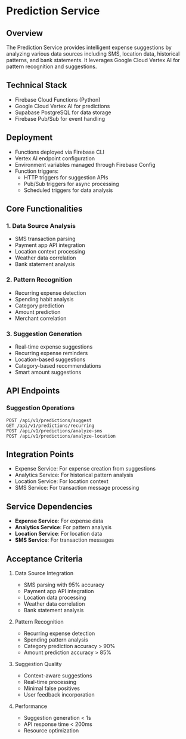 # Prediction Service

## Overview
The Prediction Service provides intelligent expense suggestions by analyzing various data sources including SMS, location data, historical patterns, and bank statements. It leverages Google Cloud Vertex AI for pattern recognition and suggestions.

## Technical Stack
- Firebase Cloud Functions (Python)
- Google Cloud Vertex AI for predictions
- Supabase PostgreSQL for data storage
- Firebase Pub/Sub for event handling

## Deployment
- Functions deployed via Firebase CLI
- Vertex AI endpoint configuration
- Environment variables managed through Firebase Config
- Function triggers:
  * HTTP triggers for suggestion APIs
  * Pub/Sub triggers for async processing
  * Scheduled triggers for data analysis

## Core Functionalities

### 1. Data Source Analysis
- SMS transaction parsing
- Payment app API integration
- Location context processing
- Weather data correlation
- Bank statement analysis

### 2. Pattern Recognition
- Recurring expense detection
- Spending habit analysis
- Category prediction
- Amount prediction
- Merchant correlation

### 3. Suggestion Generation
- Real-time expense suggestions
- Recurring expense reminders
- Location-based suggestions
- Category-based recommendations
- Smart amount suggestions

## API Endpoints

### Suggestion Operations
```
POST /api/v1/predictions/suggest
GET /api/v1/predictions/recurring
POST /api/v1/predictions/analyze-sms
POST /api/v1/predictions/analyze-location
```

## Integration Points
- Expense Service: For expense creation from suggestions
- Analytics Service: For historical pattern analysis
- Location Service: For location context
- SMS Service: For transaction message processing

## Service Dependencies
- **Expense Service**: For expense data
- **Analytics Service**: For pattern analysis
- **Location Service**: For location data
- **SMS Service**: For transaction messages

## Acceptance Criteria

1. Data Source Integration
   - SMS parsing with 95% accuracy
   - Payment app API integration
   - Location data processing
   - Weather data correlation
   - Bank statement analysis

2. Pattern Recognition
   - Recurring expense detection
   - Spending pattern analysis
   - Category prediction accuracy > 90%
   - Amount prediction accuracy > 85%

3. Suggestion Quality
   - Context-aware suggestions
   - Real-time processing
   - Minimal false positives
   - User feedback incorporation

4. Performance
   - Suggestion generation < 1s
   - API response time < 200ms
   - Resource optimization
